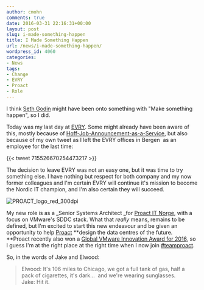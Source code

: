 ```yaml
---
author: cmohn
comments: true
date: 2016-03-31 22:16:31+00:00
layout: post
slug: i-made-something-happen
title: I Made Something Happen
url: /news/i-made-something-happen/
wordpress_id: 4060
categories:
- News
tags:
- Change
- EVRY
- Proact
- Role
---
```


I think [Seth Godin](http://www.sethgodin.com/sg/) might have been onto something with "Make something happen", so I did.

Today was my last day at [EVRY](http://evry.no). Some might already have been aware of this, mostly because of [Hoff-Job-Announcement-as-a-Service](https://twitter.com/Beaker/status/704375129485156352), but also because of my own tweet as I left the EVRY offices in Bergen  as an employee for the last time:

<!--more-->


{{< tweet 715526670254473217 >}}


The decision to leave EVRY was not an easy one, but it was time to try something else. I have nothing but respect for both company and my now former colleagues and I'm certain EVRY will continue it's mission to become the Nordic IT champion, and I'm also certain they will succeed.


![PROACT_logo_red_300dpi](/img/PROACT_logo_red_300dpi-300x56.jpg#center)

My new role is as a _Senior Systems Architect _for [Proact IT Norge](http://proact.no), with a focus on VMware's SDDC stack. What that _really_ means, remains to be defined, but I'm excited to start this new endeavour and be given an opportunity to help [Proact](http://proact.no) **design the data centres of the future. **Proact recently also won a [Global VMware Innovation Award for 2016](http://www.proact.no/Om_oss/nyheter/News-Detail/?releaseid=1118698), so I guess I'm at the right place at the right time when I now join [#teamproact](https://twitter.com/search?q=%23teamproact&src=typd).

So, in the words of Jake and Elwood:



<blockquote>Elwood: It's 106 miles to Chicago, we got a full tank of gas, half a pack of cigarettes, it's dark...  and we're wearing sunglasses.
<br />
Jake: Hit it.</blockquote>
